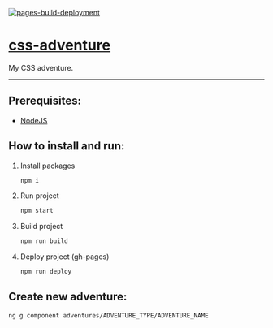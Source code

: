 [![pages-build-deployment](https://github.com/dudushy/css-adventure/actions/workflows/pages/pages-build-deployment/badge.svg?branch=gh-pages)](https://github.com/dudushy/css-adventure/actions/workflows/pages/pages-build-deployment)

# [css-adventure](https://github.com/dudushy/css-adventure/)
My CSS adventure.

---
## Prerequisites:
- [NodeJS](https://nodejs.org/)

## How to install and run:
1. Install packages
    ```bash
    npm i
    ```
2. Run project
    ```bash
    npm start
    ```
3. Build project
    ```bash
    npm run build
    ```
4. Deploy project (gh-pages)
    ```bash
    npm run deploy
    ```

## Create new adventure:
```bash
ng g component adventures/ADVENTURE_TYPE/ADVENTURE_NAME
```
